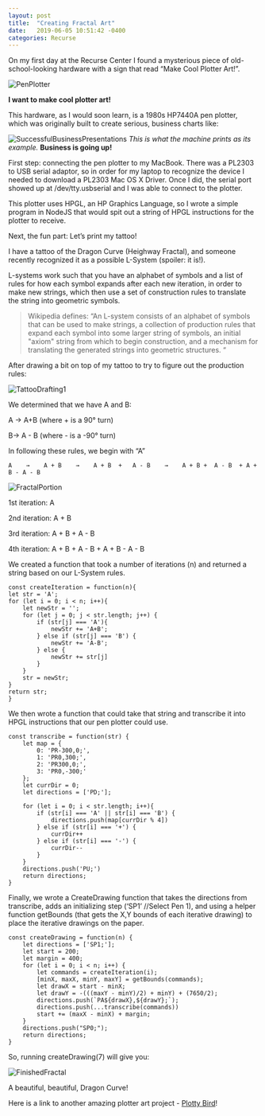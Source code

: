```yaml
---
layout: post
title:  "Creating Fractal Art"
date:   2019-06-05 10:51:42 -0400
categories: Recurse
---
```



On my first day at the Recurse Center I found a mysterious piece of old-school-looking hardware with a sign that read “Make Cool Plotter Art!”.

![PenPlotter](/writing/images/PenPlotter.JPG)

**I want to make cool plotter art!**

This hardware, as I would soon learn, is a 1980s HP7440A pen plotter, which was originally built to create serious, business charts like:

![SuccessfulBusinessPresentations](/writing/images/SuccessfulBusinessPresentations.JPG)
*This is what the machine prints as its example.* **Business is going up!** 


First step: connecting the pen plotter to my MacBook. There was a PL2303 to USB serial adaptor, so in order for my laptop to recognize the device I needed to download a PL2303 Mac OS X Driver. Once I did, the serial port showed up at /dev/tty.usbserial and I was able to connect to the plotter.

This plotter uses HPGL, an HP Graphics Language, so I wrote a simple program in NodeJS that would spit out a string of HPGL instructions for the plotter to receive.

Next, the fun part: Let’s print my tattoo!

I have a tattoo of the Dragon Curve (Heighway Fractal), and someone recently recognized it as a possible L-System (spoiler: it is!). 

L-systems work such that you have an alphabet of symbols and a list of rules for how each symbol expands after each new iteration, in order to make new strings, which then use a set of construction rules to translate the string into geometric symbols. 

>Wikipedia defines: “An L-system consists of an alphabet of symbols that can be used to make strings, 
a collection of production rules that expand each symbol into some larger string of symbols, an initial "axiom" string from which to begin construction, and a mechanism for translating the generated strings into geometric structures. “


After drawing a bit on top of my tattoo to try to figure out the production rules:


![TattooDrafting1](/writing/images/TattooDrafting1.JPG)


 
We determined that we have A and B:

A → A+B (where + is a 90° turn)

B→ A - B (where - is a -90° turn)

In following these rules, we begin with “A”
  
    A    →    A + B    →    A + B  +   A - B    →    A + B +  A - B  + A + B - A - B 

![FractalPortion](/writing/images/FractalPortion.png)




1st iteration: A

2nd iteration: A + B

3rd iteration: A + B  +   A - B

4th iteration: A + B +  A - B  + A + B - A - B


We created a function that took a number of iterations (n) and returned a string based on our L-System rules. 

    const createIteration = function(n){
    let str = 'A';
    for (let i = 0; i < n; i++){
        let newStr = '';
        for (let j = 0; j < str.length; j++) {
            if (str[j] === 'A'){
                newStr += 'A+B';
            } else if (str[j] === 'B') {
                newStr += 'A-B';
            } else {
                newStr += str[j]
            }
        }
        str = newStr;
    }
    return str;
    }

We then wrote a function that could take that string and transcribe it into HPGL instructions that our pen plotter could use.


    const transcribe = function(str) {
        let map = {
            0: 'PR-300,0;',
            1: 'PR0,300;',
            2: 'PR300,0;',
            3: 'PR0,-300;'
        };
        let currDir = 0;
        let directions = ['PD;'];

        for (let i = 0; i < str.length; i++){
            if (str[i] === 'A' || str[i] === 'B') {
                directions.push(map[currDir % 4])
            } else if (str[i] === '+') {
                currDir++
            } else if (str[i] === '-') {
                currDir--
            }
        }
        directions.push('PU;')
        return directions;
    }

Finally, we wrote a CreateDrawing function that takes the directions from transcribe, adds an initializing step (‘SP1’ //Select Pen 1), and using a helper function getBounds (that gets the X,Y bounds of each iterative drawing) to place the iterative drawings on the paper. 

    const createDrawing = function(n) {
        let directions = ['SP1;'];
        let start = 200;
        let margin = 400;
        for (let i = 0; i < n; i++) {
            let commands = createIteration(i);
            [minX, maxX, minY, maxY] = getBounds(commands);
            let drawX = start - minX;
            let drawY = -(((maxY - minY)/2) + minY) + (7650/2);
            directions.push(`PA${drawX},${drawY};`);
            directions.push(...transcribe(commands))
            start += (maxX - minX) + margin;
        }
        directions.push("SP0;");
        return directions;
    }

So, running createDrawing(7) will give you:


![FinishedFractal](/writing/images/FinishedFractal.JPG)


A beautiful, beautiful, Dragon Curve!


Here is a link to another amazing plotter art project - [Plotty Bird]!

[Plotty Bird]: https://twitter.com/WAptekar/status/1133558364213063680
